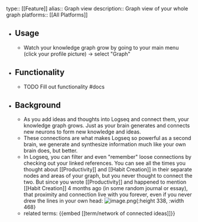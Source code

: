 type:: [[Feature]]
alias:: Graph view
description:: Graph view of your whole graph
platforms:: [[All Platforms]]

- ## Usage
	- Watch your knowledge graph grow by going to your main menu (click your profile picture) -> select "Graph"
- ## Functionality
	- TODO Fill out functionality #docs
- ## Background
	- As you add ideas and thoughts into Logseq and connect them, your knowledge graph grows. Just as your brain generates and connects new neurons to form new knowledge and ideas.
	- These connections are what makes Logseq so powerful as a second brain, we generate and synthesize information much like your own brain does, but better.
	- In Logseq, you can filter and even "remember" loose connections by checking out your linked references. You can see all the times you thought about [[Productivity]] and [[Habit Creation]] in their separate nodes and areas of your graph, but you never thought to connect the two. But since you wrote [[Productivity]] and happened to mention [[Habit Creation]] 4 months ago (in some random journal or essay), that proximity and connection live with you forever, even if you never drew the lines in your own head:
	  ![image.png](/assets/pages_knowledge_graph_1612308816189_0.png){:height 338, :width 468}
	- related terms:
	  {{embed [[term/network of connected ideas]]}}